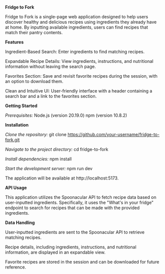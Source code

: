 **Fridge to Fork**

Fridge to Fork is a single-page web application designed to help users discover healthy and delicious recipes using ingredients they already have at home. By inputting available ingredients, users can find recipes that match their pantry contents.

**Features**

Ingredient-Based Search: Enter ingredients to find matching recipes.

Expandable Recipe Details: View ingredients, instructions, and nutritional information without leaving the search page.

Favorites Section: Save and revisit favorite recipes during the session, with an option to download them.

Clean and Intuitive UI: User-friendly interface with a header containing a search bar and a link to the favorites section.

**Getting Started**

*Prerequisites:*
Node.js (version 20.19.0)
npm (version 10.8.2)

**Installation**

*Clone the repository:*
git clone https://github.com/your-username/fridge-to-fork.git

*Navigate to the project directory:*
cd fridge-to-fork

*Install dependencies:*
npm install

*Start the development server:*
npm run dev

The application will be available at http://localhost:5173.

**API Usage**

This application utilizes the Spoonacular API to fetch recipe data based on user-inputted ingredients. Specifically, it uses the "What's in your fridge" endpoint to search for recipes that can be made with the provided ingredients.

**Data Handling**

User-inputted ingredients are sent to the Spoonacular API to retrieve matching recipes.

Recipe details, including ingredients, instructions, and nutritional information, are displayed in an expandable view.

Favorite recipes are stored in the session and can be downloaded for future reference.